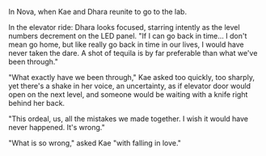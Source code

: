 In Nova, when Kae and Dhara reunite to go to the lab.

In the elevator ride:
Dhara looks focused, starring intently as the level numbers decrement on the LED panel. "If I can go back in time... I don't mean go home, but like really go back in time in our lives, I would have never taken the dare. A shot of tequila is by far preferable than what we've been through."

"What exactly have we been through," Kae asked too quickly, too sharply, yet there's a shake in her voice, an uncertainty, as if elevator door would open on the next level, and someone would be waiting with a knife right behind her back.

"This ordeal, us, all the mistakes we made together. I wish it would have never happened. It's wrong."

"What is so wrong," asked Kae "with falling in love."

